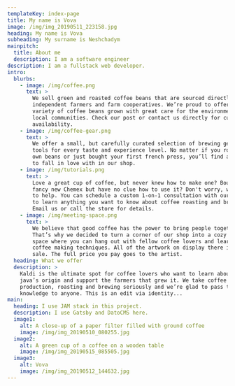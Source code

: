 ```yaml
---
templateKey: index-page
title: My name is Vova
image: /img/img_20190511_223158.jpg
heading: My name is Vova
subheading: My surname is Neshchadym
mainpitch:
  title: About me
  description: I am a software engineer
description: I am a fullstack web developer.
intro:
  blurbs:
    - image: /img/coffee.png
      text: >
        We sell green and roasted coffee beans that are sourced directly from
        independent farmers and farm cooperatives. We’re proud to offer a
        variety of coffee beans grown with great care for the environment and
        local communities. Check our post or contact us directly for current
        availability.
    - image: /img/coffee-gear.png
      text: >
        We offer a small, but carefully curated selection of brewing gear and
        tools for every taste and experience level. No matter if you roast your
        own beans or just bought your first french press, you’ll find a gadget
        to fall in love with in our shop.
    - image: /img/tutorials.png
      text: >
        Love a great cup of coffee, but never knew how to make one? Bought a
        fancy new Chemex but have no clue how to use it? Don't worry, we’re here
        to help. You can schedule a custom 1-on-1 consultation with our baristas
        to learn anything you want to know about coffee roasting and brewing.
        Email us or call the store for details.
    - image: /img/meeting-space.png
      text: >
        We believe that good coffee has the power to bring people together.
        That’s why we decided to turn a corner of our shop into a cozy meeting
        space where you can hang out with fellow coffee lovers and learn about
        coffee making techniques. All of the artwork on display there is for
        sale. The full price you pay goes to the artist.
  heading: What we offer
  description: >
    Kaldi is the ultimate spot for coffee lovers who want to learn about their
    java’s origin and support the farmers that grew it. We take coffee
    production, roasting and brewing seriously and we’re glad to pass that
    knowledge to anyone. This is an edit via identity...
main:
  heading: I use JAM stack in this project.
  description: I use Gatsby and DatoCMS here.
  image1:
    alt: A close-up of a paper filter filled with ground coffee
    image: /img/img_20190510_080255.jpg
  image2:
    alt: A green cup of a coffee on a wooden table
    image: /img/img_20190515_085505.jpg
  image3:
    alt: Vova
    image: /img/img_20190512_144632.jpg
---
```


